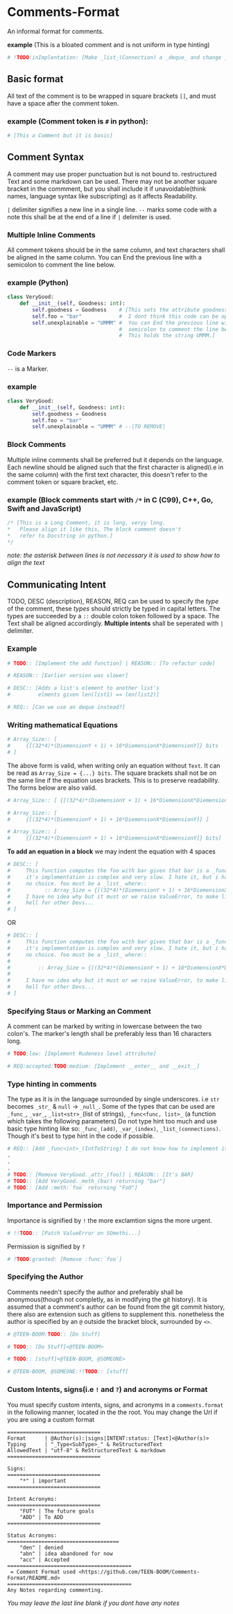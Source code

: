 # Comments-Format

An informal format for comments.

**example** (This is a bloated comment and is not uniform in type hinting)
```py
# !TODO:inImplentation: [Make _list_(Connection) a _deque_ and change _meth_(pop) to :meth:`popleft`]
```

## Basic format

All text of the comment is to be wrapped in square brackets `[]`,
and must have a space after the comment token.

### example (Comment token is `#` in python):
```py
# [This a Comment but it is basic]
```

## Comment Syntax
A comment may use proper punctuation but is not bound to. restructured Text and some markdown can be used.
There may not be another square bracket in the commment, but you shall include it if unavoidable(think names, language syntax like subscripting)
as it affects Readability.

`|` delimiter signifies a new line in a single line.
`--` marks some code with a note this shall be at the end of a line if `|` delimiter is used.

### Multiple Inline Comments
All comment tokens should be in the same column, and text characters shall be aligned in the same column.
You can End the previous line with a semicolon to comment the line below.

### example (Python)
```py
class VeryGood:
    def __init__(self, Goodness: int):
        self.goodness = Goodness    # [This sets the attribute goodness,
        self.foo = "bar"            #  I dont think this code can be optimized;
        self.unexplainable = "UMMM" #  You can End the previous line with a
                                    #  semicolon to comment the line below.
                                    #  This holds the string UMMM.]
```
### Code Markers
`--` is a Marker.

### example
```py
class VeryGood:
    def __init__(self, Goodness: int):
        self.goodness = Goodness
        self.foo = "bar"
        self.unexplainable = "UMMM" # --|TO REMOVE|
```

### Block Comments
Multiple inline comments shall be preferred but it depends on the language.
Each newline should be aligned such that the first character is aligned(i.e in the same column) with the first text character,
this doesn't refer to the comment token or square bracket, etc.

### example (Block comments start with `/*` in C (C99), C++, Go, Swift and JavaScript)
```C
/* [This is a Long Comment, it is long, veryy long.
*   Please align it like this, The block comment doesn't
*   refer to Docstring in python.]
*/
```
*note: the asterisk between lines is not necessary it is used to show how to align the text*

## Communicating Intent
TODO, DESC (description), REASON, REQ can be used to specify the *type* of the comment, these *types* should strictly be typed in capital letters.
The types are succeeded by a `::` double colon token followed by a space.
The Text shall be aligned accordingly.
**Multiple intents** shall be seperated with `|` delimiter.

### Example
```py
# TODO:: [Implement the add function] | REASON:: [To refactor code]
```
```py
# REASON:: [Earlier version was slower]
```
```py
# DESC:: [Adds a list's element to another list's
#         elments given len(list1) == len(list2)]
```
```py
# REQ:: [Can we use an deque instead?]
```
### Writing mathematical Equations
```py
# Array_Size:: [ 
#     {[(32*4)*(DiemensionY + 1) + 16*DiemensionX*DiemensionY]} bits 
# ]
```
The above form is valid, when writing only an equation without `Text`.
It can be read as `Array_Size = {...} bits`. The square brackets shall not be on the same line if the equation uses brackets. This is to preserve readability.
The forms below are also valid.
```py
# Array_Size:: [ {[(32*4)*(DiemensionY + 1) + 16*DiemensionX*DiemensionY]} ]
```
```py
# Array_Size:: [
#     {[(32*4)*(DiemensionY + 1) + 16*DiemensionX*DiemensionY]} ]
```
```py
# Array_Size:: [
#     {[(32*4)*(DiemensionY + 1) + 16*DiemensionX*DiemensionY]} bits]
```
**To add an equation in a block** we may indent the equation with 4 spaces
```py
# DESC:: [
#     This function computes the foo with bar given that bar is a _func_,
#     it's implementation is complex and very slow. I hate it, but i have-
#     no choice. foo must be a _list_ where::
#           :: Array_Size = {[(32*4)*(DiemensionY + 1) + 16*DiemensionX*DiemensionY]} bits
#     I have no idea why but it must or we raise ValueError, to make life- 
#     hell for other Devs...
# ]
```
OR
```py
# DESC:: [
#     This function computes the foo with bar given that bar is a _func_,
#     it's implementation is complex and very slow. I hate it, but i have-
#     no choice. foo must be a _list_ where::
#     
#         :: Array_Size = {[(32*4)*(DiemensionY + 1) + 16*DiemensionX*DiemensionY]} bits
#
#     I have no idea why but it must or we raise ValueError, to make life- 
#     hell for other Devs...
# ]
```
### Specifying Staus or Marking an Comment
A comment can be marked by writing in lowercase between the two colon's. The marker's length shall be preferably less than 16 characters long.
```py
# TODO:low: [Implement Rudeness level attribute]
```
```py
# REQ:accepted:TODO:medium: [Implement __enter__ and __exit__]
```
### Type hinting in comments
The type as it is in the language surrounded by single underscores. i.e `str` becomes `_str_` & `null` -> `_null_`.
Some of the types that can be used are `_func_`, `_var_`, `_list<str>_`(list of strings), `_func<func, list>_` (a function which takes the following parameters)
Do not type hint too much and use basic type hinting like so: `_func_(add)`, `_var_(index)`, `_list_(connections)`.
Though it's best to type hint in the code if possible.
```py
# REQ:: [Add _func<int>_(IntToString) I do not know how to implement it]
.
.
.
# TODO:: [Remove VeryGood._attr_(foo)] | REASON:: [It's BAR]
# TODO:: [Add VeryGood._meth_(bar) returning "bar"]
# TODO:: [Add :meth:`foo` returning "FoO"]
```
### Importance and Permission
Importance is signified by `!` the more exclamtion signs the more urgent.
```py
# !!TODO:: [Patch ValueError on SOmethi...]
```
Permission is signified by `?`
```py
# ?TODO:granted: [Remove :func:`foo`]
```
### Specifying the Author
Comments needn't specify the author and preferably shall be anonymous(though not completly, as in modifying the git history).
It is assumed that a comment's author can be found from the git commit history, there also are extension such as gitlens to supplement this.
nonetheless the author is specified by an `@` outside the bracket block, surrounded by `<>`.
```py
# @TEEN-BOOM:TODO:: [Do Stuff]
```
```py
# TODO:: [Do Stuff]<@TEEN-BOOM>
```
```py
# TODO:: [stuff]<@TEEN-BOOM, @SOMEONE>
```
```py
# @TEEN-BOOM, @SOMEONE:!!TODO:: [stuff]
```
### Custom Intents, signs(i.e `!` and `?`) and acronyms or Format
You must specify custom intents, signs, and acronyms in a `comments.format` in the following manner, located in the the root.
You may change the Url if you are using a custom format
```
==============================
Format      | @Author(s):|signs|INTENT:status: [Text]<@Author(s)>
Typing      | "_Type<SubType>_" & ReStructuredText
AllowedText | "utf-8" & ReStructuredText & markdown
==============================

Signs:
==============================
    "*" | important
==============================

Intent Acronyms:
==============================
    "FUT" | The future goals
    "ADD" | To ADD
==============================

Status Acronyms:
====================================
    "den" | denied
    "abn" | idea abandoned for now
    "acc" | Accepted
========================================
 = Comment Format used <https://github.com/TEEN-BOOM/Comments-Format/README.md>
========================================
Any Notes regarding commenting.
```
*You may leave the last line blank if you dont have any notes*
